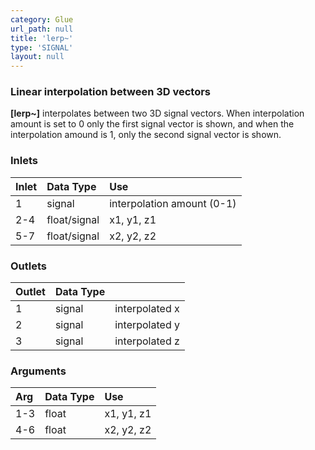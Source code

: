 ```yaml
---
category: Glue
url_path: null
title: 'lerp~'
type: 'SIGNAL'
layout: null
---
```


### Linear interpolation between 3D vectors

**[lerp~]** interpolates between two 3D signal vectors. When interpolation amount is set to 0 only the first signal vector is shown, and when the interpolation amound is 1, only the second signal vector is shown.

### Inlets

| Inlet | Data Type    | Use                        |
|:------|:-------------|:---------------------------|
| 1     | signal       | interpolation amount (0-1) |
| 2-4   | float/signal | x1, y1, z1                 |
| 5-7   | float/signal | x2, y2, z2                 |

### Outlets

| Outlet | Data Type |                |
|:-------|:----------|:---------------|
| 1      | signal    | interpolated x |
| 2      | signal    | interpolated y |
| 3      | signal    | interpolated z |

### Arguments

| Arg | Data Type | Use        |
|:----|:----------|:-----------|
| 1-3 | float     | x1, y1, z1 |
| 4-6 | float     | x2, y2, z2 |

